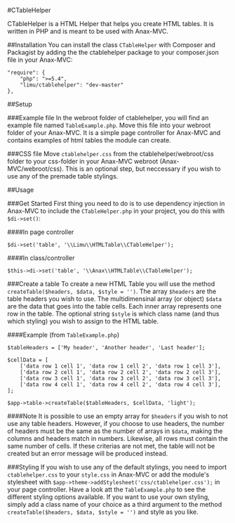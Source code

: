 #CTableHelper

CTableHelper is a HTML Helper that helps you create HTML tables. It is written in PHP
and is meant to be used with Anax-MVC.

##Installation
You can install the class ```CTableHelper``` with Composer and Packagist by adding the the ctablehelper
package to your composer.json file in your Anax-MVC:

```
"require": {
    "php": ">=5.4",
    "limu/ctablehelper": "dev-master"
},
```

##Setup

###Example file
In the webroot folder of ctablehelper, you will find an example file named
```TableExample.php```. Move this file into your webroot folder of your Anax-MVC.
It is a simple page controller for Anax-MVC and contains examples of
html tables the module can create.

###CSS file
Move ```ctablehelper.css``` from the ctablehelper/webroot/css folder to your css-folder
in your Anax-MVC webroot (Anax-MVC/webroot/css). This is an optional step, but neccessary if
you wish to use any of the premade table stylings.

##Usage

###Get Started
First thing you need to do is to use dependency injection in Anax-MVC to include the
```CTableHelper.php``` in your project, you do this with ```$di->set()```:

####In page controller
```
$di->set('table', '\\Limu\\HTMLTable\\CTableHelper');
```

####In class/controller
```
$this->di->set('table', '\\Anax\\HTMLTable\\CTableHelper');
```

###Create a table
To create a new HTML Table you will use the method ```createTable($headers, $data, $style = '')```.
The array ```$headers``` are the table headers you wish to use.
The multidimensinal array (or object) ```$data``` are the data that goes into the table cells. Each inner array represents one row in the table.
The optional string ```$style``` is which class name (and thus which styling) you wish to assign to the HTML table.

####Example (from ```TableExample.php```)
```
$tableHeaders = ['My header', 'Another header', 'Last header'];

$cellData = [
    ['data row 1 cell 1', 'data row 1 cell 2', 'data row 1 cell 3'],
    ['data row 2 cell 1', 'data row 2 cell 2', 'data row 2 cell 3'],
    ['data row 3 cell 1', 'data row 3 cell 2', 'data row 3 cell 3'],
    ['data row 4 cell 1', 'data row 4 cell 2', 'data row 4 cell 3'],
];

$app->table->createTable($tableHeaders, $cellData, 'light');
```

####Note
It is possible to use an empty array for ```$headers``` if you wish to not use
any table headers. However, if you choose to use headers, the number of headers must
be the same as the number of arrays in ```$data```, making the columns and headers match in numbers.
Likewise, all rows must contain the same number of cells. If these criterias are not met, the table
will not be created but an error message will be produced instead.



###Styling
If you wish to use any of the default stylings, you need to import ```ctablehelper.css```
to your ```style.css``` in Anax-MVC or add the module's stylesheet with ```$app->theme->addStylesheet('css/ctablehelper.css');``` in
your page controller. Have a look att the ```TableExample.php``` to see the different styling options available.
If you want to use your own styling, simply add a class name of your choice as a third argument to the method
```createTable($headers, $data, $style = '')``` and style as you like.
